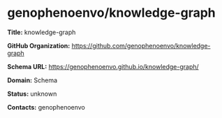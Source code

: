 # genophenoenvo/knowledge-graph

**Title:** knowledge-graph



**GitHub Organization:** https://github.com/genophenoenvo/knowledge-graph

**Schema URL:** https://genophenoenvo.github.io/knowledge-graph/



**Domain:** Schema

**Status:** unknown



**Contacts:** genophenoenvo